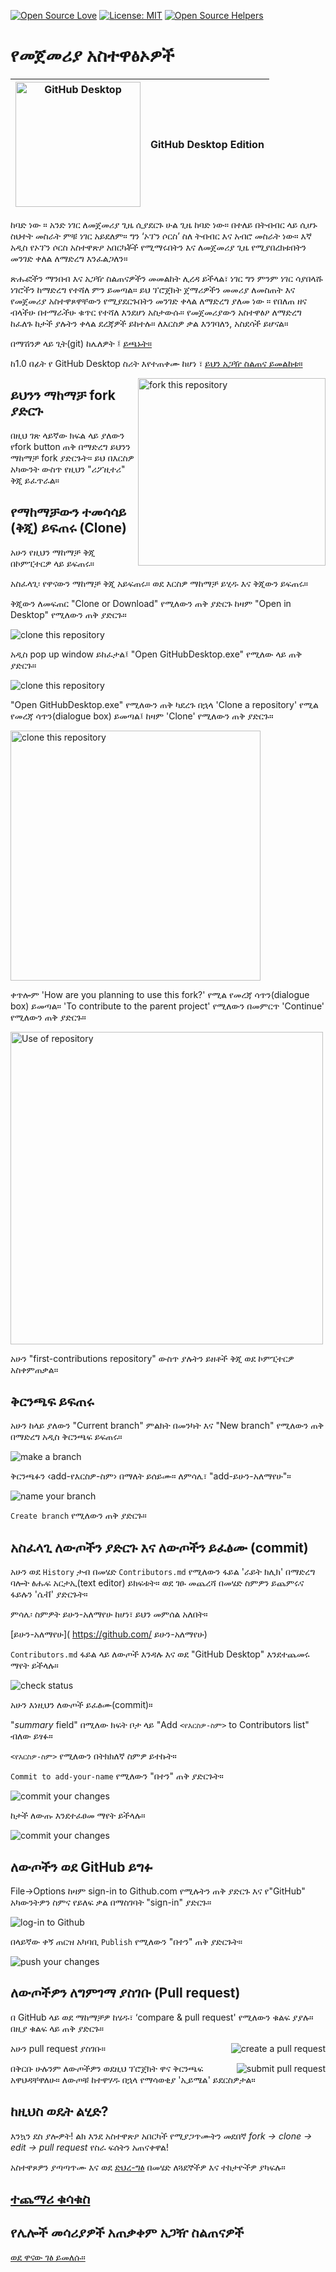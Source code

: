 [![Open Source Love](https://badges.frapsoft.com/os/v1/open-source.svg?v=103)](https://github.com/ellerbrock/open-source-badges/)
[![License: MIT](https://img.shields.io/badge/License-MIT-green.svg)](https://opensource.org/licenses/MIT)
[![Open Source Helpers](https://www.codetriage.com/roshanjossey/first-contributions/badges/users.svg)](https://www.codetriage.com/roshanjossey/first-contributions)

# የመጀመሪያ አስተዋፅኦዎች

| <img alt="GitHub Desktop" src="https://desktop.github.com/images/desktop-icon.svg" width="200"> | GitHub Desktop Edition |
| ----------------------------------------------------------------------------------------------- | ---------------------- |

ከባድ ነው ። አንድ ነገር ለመጀመሪያ ጊዜ ሲያደርጉ ሁል ጊዜ ከባድ ነው። በተለይ በትብብር ላይ ሲሆኑ ስህተት መስራት ምቹ ነገር አይደለም። ግን ‘ኦፕን ሶርስ’  ስለ ትብብር እና አብሮ መስራት ነው። እኛ አዲስ የኦፕን ሶርስ  አስተዋጽዖ አበርካቾች የሚማሩበትን እና ለመጀመሪያ ጊዜ የሚያበረክቱበትን መንገድ ቀለል ለማድረግ እንፈልጋለን።

ጽሑፎችን ማንበብ እና አጋዥ ስልጠናዎችን መመልከት ሊረዳ ይችላል፣ ነገር ግን ምንም ነገር ሳያበላሹ ነገሮችን ከማድረግ የተሻለ ምን ይመጣል። ይህ ፕሮጀክት ጀማሪዎችን መመሪያ ለመስጠት እና የመጀመሪያ አስተዋጾዋቸውን የሚያደርጉበትን መንገድ ቀላል ለማድረግ ያለመ ነው ። የበለጠ ዘና ብላችሁ በተማራችሁ ቁጥር የተሻለ እንደሆነ አስታውሱ። የመጀመሪያውን አስተዋፅዖ ለማድረግ ከፈለጉ ከታች ያሉትን ቀላል ደረጃዎች ይከተሉ። ለእርስዎ ቃል እንገባለን, አስደሳች ይሆናል።

በማሽንዎ ላይ ጊት(git) ከሌለዎት ፤ [ይጫኑት።](https://docs.github.com/en/get-started/quickstart/set-up-git)

ከ1.0 በፊት የ GitHub Desktop ስሪት እየተጠቀሙ ከሆነ ፣ [ይህን አጋዥ ስልጠና ይመልከቱ።](https://github.com/firstcontributions/first-contributions/blob/main/docs/gui-tool-tutorials/github-desktop-old-version-tutorial.md)

<img align="right" width="300" src="https://firstcontributions.github.io/assets/Readme/fork.png" alt="fork this repository" />

## ይህንን ማከማቻ **fork** ያድርጉ

በዚህ ገጽ ላይኛው ክፍል ላይ ያለውን የfork button ጠቅ በማድረግ ይህንን ማከማቻ fork ያድርጉት።
ይህ በእርስዎ አካውንት ውስጥ የዚህን "ሪፖዚተሪ" ቅጂ ይፈጥራል።

## የማከማቻውን ተመሳሳይ (ቅጂ) ይፍጠሩ (Clone)

አሁን የዚህን ማከማቻ ቅጂ በኮምፒተርዎ ላይ ይፍጠሩ። 

አስፈላጊ፡ የዋናውን ማከማቻ ቅጂ አይፍጠሩ። ወደ እርስዎ ማከማቻ ይሂዱ እና ቅጂውን ይፍጠሩ።  

ቅጂውን ለመፍጠር "Clone or Download" የሚለውን ጠቅ ያድርጉ ከዛም "Open in Desktop" የሚለውን ጠቅ ያድርጉ።

<img src="https://firstcontributions.github.io/assets/gui-tool-tutorials/github-desktop-tutorial/dt1-clonetodesktop.png" alt="clone this repository" />

አዲስ pop up window ይከፈታል፤ "Open GitHubDesktop.exe" የሚለው ላይ ጠቅ ያድርጉ።

<img src="https://firstcontributions.github.io/assets/gui-tool-tutorials/github-desktop-tutorial/dt1-open-githubdesktop.png" alt="clone this repository" />

"Open GitHubDesktop.exe" የሚለውን ጠቅ ካደረጉ በኋላ 'Clone a repository' የሚል የመረጃ ሳጥን(dialogue box) ይመጣል፤ ከዛም 'Clone' የሚለውን ጠቅ ያድርጉ።

<img src="https://firstcontributions.github.io/assets/gui-tool-tutorials/github-desktop-tutorial/clone-repository.png" alt="clone this repository" height="400" /> 

ቀጥሎም 'How are you planning to use this fork?' የሚል የመረጃ ሳጥን(dialogue box) ይመጣል። 'To contribute to the parent project' የሚለውን በመምርጥ 'Continue' የሚለውን ጠቅ ያድርጉ።

<img src="https://firstcontributions.github.io/assets/gui-tool-tutorials/github-desktop-tutorial/repository-clone-purpose.png" alt="Use of repository" height="500" />

አሁን "first-contributions repository" ውስጥ ያሉትን ይዘቶች ቅጂ ወደ ኮምፒተርዎ አስቀምጠቃል።

## ቅርንጫፍ ይፍጠሩ

አሁን ከላይ ያለውን "Current branch" ምልክት በመንካት እና "New branch" የሚለውን ጠቅ በማድረግ አዲስ ቅርንጫፍ ይፍጠሩ።

<img src="https://firstcontributions.github.io/assets/gui-tool-tutorials/github-desktop-tutorial/dt1-create-branch.png" alt="make a branch" />

ቅርንጫፉን ‹add-የእርስዎ-ስም› በማለት ይሰይሙ። ለምሳሌ፣ "add-ይሁን-አለማየሁ"።

<img src="https://firstcontributions.github.io/assets/gui-tool-tutorials/github-desktop-tutorial/dt1-create-branch-name.png" alt="name your branch" />

`Create branch`  የሚለውን ጠቅ ያድርጉ። 

## አስፈላጊ ለውጦችን ያድርጉ እና ለውጦችን ይፈፅሙ (commit)

አሁን ወደ `History` ታብ በመሄድ `Contributors.md` የሚለውን ፋይል 'ራይት ክሊክ' በማድረግ ባሎት ፅሑፍ አርታኢ(text editor) ይክፍቱት። ወደ ገፁ መጨረሻ በመሄድ ስምዎን ይጨምሩና ፋይሉን 'ሴቭ' ያድርጉት።

ምሳሌ፡ ስምዎት ይሁን-አለማየሁ ከሆነ፣ ይህን መምሰል አለበት።

\[ይሁን-አለማየሁ]( https://github.com/ ይሁን-አለማየሁ)

`Contributors.md` ፋይል ላይ ለውጦች እንዳሉ እና ወደ "GitHub Desktop" እንደተጨመሩ ማየት ይችላሉ።

<img src="https://firstcontributions.github.io/assets/gui-tool-tutorials/github-desktop-tutorial/dt1-status.png" alt="check status" />

አሁን እነዚህን ለውጦች ይፈፅሙ(commit)።

"_summary_ field" በሚለው ክፍት ቦታ ላይ "Add `<የእርስዎ-ስም>` to Contributors list" ብለው ይፃፉ።

`<የእርስዎ-ስም>` የሚለውን በትክክለኛ ስምዎ ይተኩት።

`Commit to add-your-name` የሚለውን "በተን" ጠቅ ያድርጉት።

<img src="https://firstcontributions.github.io/assets/gui-tool-tutorials/github-desktop-tutorial/dt1-commit1.png" alt="commit your changes" />

ከታች ለውጡ እንደተፈፀመ ማየት ይችላሉ።

<img src="https://firstcontributions.github.io/assets/gui-tool-tutorials/github-desktop-tutorial/dt1-commit2.png" alt="commit your changes" />

## ለውጦችን ወደ GitHub ይግፉ 

File->Options ከዛም sign-in to Github.com የሚሉትን ጠቅ ያድርጉ እና የ"GitHub" አካውንትዎን ስምና የይለፍ ቃል በማስገባት "sign-in" ያድርጉ።

<img src="https://firstcontributions.github.io/assets/gui-tool-tutorials/github-desktop-tutorial/dt1-sign-in.png" alt="log-in to Github" />

በላይኛው ቀኝ ጠርዝ አካባቢ `Publish` የሚለውን "በተን" ጠቅ ያድርጉት።

<img src="https://firstcontributions.github.io/assets/gui-tool-tutorials/github-desktop-tutorial/dt1-publish1.png" alt="push your changes" />

## ለውጦችዎን ለግምገማ ያስገቡ (Pull request)

በ GitHub ላይ ወደ ማከማቻዎ ከሄዱ፣ ‘compare & pull request' የሚለውን ቁልፍ ያያሉ። በዚያ ቁልፍ ላይ ጠቅ ያድርጉ።

<img style="float: right;" src="https://firstcontributions.github.io/assets/Readme/compare-and-pull.png" alt="create a pull request" />

አሁን pull request ያስገቡ።

<img style="float: right;" src="https://firstcontributions.github.io/assets/Readme/submit-pull-request.png" alt="submit pull request" />

በቅርቡ ሁሉንም ለውጦችዎን ወደዚህ ፕሮጀክት ዋና ቅርንጫፍ አዋህዳቸዋለሁ። ለውጦቹ ከተዋሃዱ በኋላ የማሳወቂያ 'ኢይሜል' ይደርስዎታል።

## ከዚህስ ወዴት ልሂድ?

እንኳን ደስ ያሎዎት! ልክ እንደ አስተዋጽዖ አበርካች የሚያጋጥሙትን መደበኛ _fork -> clone -> edit -> pull request_ የስራ ፍሰትን አጠናቀዋል!

አስተዋጾዎን ያጣጣጥሙ እና ወደ [ድህረ-ግፅ](https://firstcontributions.github.io/#social-share) በመሄድ ለጓደኞችዎ እና ተከታዮችዎ ያካፍሉ።


## [ተጨማሪ ቁሳቁስ](docs/additional-material/git_workflow_scenarios/additional-material.md)

## የሌሎች መሳሪያዎች አጠቃቀም አጋዥ ስልጠናዎች

[ወደ ዋናው ገፅ ይመለሱ።](https://github.com/firstcontributions/first-contributions#tutorials-using-other-tools)